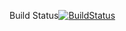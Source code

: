 Build Status[![BuildStatus](https://circleci.com/gh/SEG2105_F19_Project/ProductCatalog.png?branch=master)](https://circleci.com/gh/SEG2105_F19_Project/ProductCatalog)
